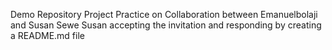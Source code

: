 Demo Repository
Project Practice on Collaboration between Emanuelbolaji and Susan Sewe
Susan accepting the invitation and responding by creating a README.md file

